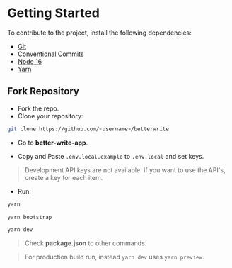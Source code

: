 # Getting Started

To contribute to the project, install the following dependencies:

- [Git](https://git-scm.com/)
- [Conventional Commits](https://www.conventionalcommits.org/en/v1.0.0/)
- [Node 16](https://nodejs.org/en/)
- [Yarn](https://yarnpkg.com/)

## Fork Repository

- Fork the repo.
- Clone your repository:

```bash
git clone https://github.com/<username>/betterwrite
```

- Go to **better-write-app**.

- Copy and Paste `.env.local.example` to `.env.local` and set keys.

> Development API keys are not available. If you want to use the API's, create a key for each item.

- Run:

```bash
yarn

yarn bootstrap

yarn dev
```

> Check **package.json** to other commands.

> For production build run, instead `yarn dev` uses `yarn preview`.